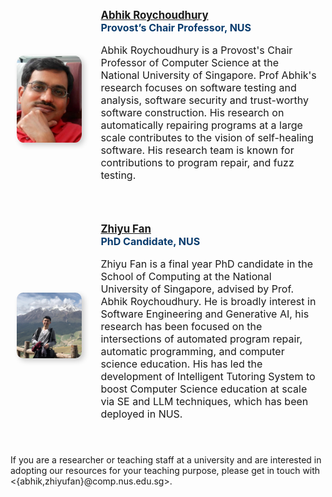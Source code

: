 <style>
.person {
    display: flex;
    flex-direction: row;
    align-items: center;
    padding-top: 25px;
    padding-left: 10px;
    padding-right: 10px;
    padding-bottom: 25px
}

.profile {
    flex-basis: 23%;
    max-width: 200px;
    padding-right: 15px
}

.profile-img {
    box-shadow: 4px 4px 8px 0 rgba(0,0,0,0.2);
    border-radius: 10%;
    width: 100%;
    height: 100%;
    object-fit: contain
}

.description {
    flex-basis: 77%;
    padding-left: 15px
}

.name {
    font-weight: bold;
    font-size: larger
}

.title {
    color: #083b6d;
    font-weight: bold;
    font-size: medium
}

.bio {
    font-size: medium
}
</style>

<div class="person">
  <div class="profile">
    <img class="profile-img" src="icons/abhik.jpg">
  </div>
  <div class="description">
    <div class="name"><a href="https://abhikrc.com/">Abhik Roychoudhury</a></div>
    <div class="title">Provost’s Chair Professor, NUS</div>
    <div class="bio">
      <p>Abhik Roychoudhury is a Provost's Chair Professor of Computer Science at the National University of Singapore. Prof Abhik's research focuses on software testing and analysis, software security and trust-worthy software construction. His research on automatically repairing programs at a large scale contributes to the vision of self-healing software. His research team is known for contributions to program repair, and fuzz testing.</p>
    </div>
  </div>
</div>

<div class="person">
  <div class="profile">
    <img class="profile-img" src="icons/zhiyu.jpg">
  </div>
  <div class="description">
    <div class="name"><a href="https://abhikrc.com/">Zhiyu Fan</a></div>
    <div class="title">PhD Candidate, NUS</div>
    <div class="bio">
      <p>Zhiyu Fan is a final year PhD candidate in the School of Computing at the National University of Singapore, advised by Prof. Abhik Roychoudhury. He is broadly interest in Software Engineering and Generative AI, his research has been focused on the intersections of automated program repair, automatic programming, and computer science education. His has led the development of Intelligent Tutoring System to boost Computer Science education at scale via SE and LLM techniques, which has been deployed in NUS.</p>
    </div>
  </div>
</div>

If you are a researcher or teaching staff at a university and are interested in adopting our resources for your teaching purpose, please get in touch with <{abhik,zhiyufan}@comp.nus.edu.sg>.
